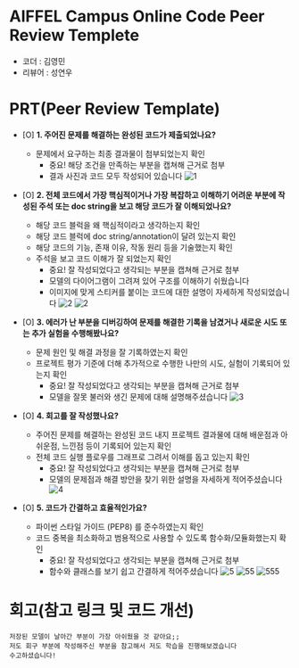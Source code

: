# AIFFEL Campus Online Code Peer Review Templete
- 코더 : 김영민
- 리뷰어 : 성연우


# PRT(Peer Review Template)
- [O]  **1. 주어진 문제를 해결하는 완성된 코드가 제출되었나요?**
    - 문제에서 요구하는 최종 결과물이 첨부되었는지 확인
        - 중요! 해당 조건을 만족하는 부분을 캡쳐해 근거로 첨부
        - 결과 사진과 코드 모두 작성되어 있습니다
        ![1](https://github.com/user-attachments/assets/345b8291-c766-49a5-8421-1fa27fdb337b)

    
- [O]  **2. 전체 코드에서 가장 핵심적이거나 가장 복잡하고 이해하기 어려운 부분에 작성된 
주석 또는 doc string을 보고 해당 코드가 잘 이해되었나요?**
    - 해당 코드 블럭을 왜 핵심적이라고 생각하는지 확인
    - 해당 코드 블럭에 doc string/annotation이 달려 있는지 확인
    - 해당 코드의 기능, 존재 이유, 작동 원리 등을 기술했는지 확인
    - 주석을 보고 코드 이해가 잘 되었는지 확인
        - 중요! 잘 작성되었다고 생각되는 부분을 캡쳐해 근거로 첨부
        - 모델의 다이어그램이 그려져 있어 구조를 이해하기 쉬웠습니다
        - 이미지에 맞게 스티커를 붙이는 코드에 대한 설명이 자세하게 작성되었습니다
        ![2](https://github.com/user-attachments/assets/be4bc15b-dcf5-46e0-ac81-e28172c09361)
        ![2](https://github.com/user-attachments/assets/dfbcf3b0-f9d0-4998-b5c5-b0b061e5ca1e)


        
- [O]  **3. 에러가 난 부분을 디버깅하여 문제를 해결한 기록을 남겼거나
새로운 시도 또는 추가 실험을 수행해봤나요?**
    - 문제 원인 및 해결 과정을 잘 기록하였는지 확인
    - 프로젝트 평가 기준에 더해 추가적으로 수행한 나만의 시도, 
    실험이 기록되어 있는지 확인
        - 중요! 잘 작성되었다고 생각되는 부분을 캡쳐해 근거로 첨부
        - 모델을 잘못 불러와 생긴 문제에 대해 설명해주셨습니다
        ![3](https://github.com/user-attachments/assets/e2d6b535-bdf2-407c-8ac2-a054746d5b59)

        
- [O]  **4. 회고를 잘 작성했나요?**
    - 주어진 문제를 해결하는 완성된 코드 내지 프로젝트 결과물에 대해
    배운점과 아쉬운점, 느낀점 등이 기록되어 있는지 확인
    - 전체 코드 실행 플로우를 그래프로 그려서 이해를 돕고 있는지 확인
        - 중요! 잘 작성되었다고 생각되는 부분을 캡쳐해 근거로 첨부
        - 모델의 문제점과 해결 방안을 찾기 위한 설명을 자세하게 적어주셨습니다
        ![4](https://github.com/user-attachments/assets/0ceb938e-075c-4226-8641-55f296975bc3)

        
- [O]  **5. 코드가 간결하고 효율적인가요?**
    - 파이썬 스타일 가이드 (PEP8) 를 준수하였는지 확인
    - 코드 중복을 최소화하고 범용적으로 사용할 수 있도록 함수화/모듈화했는지 확인
        - 중요! 잘 작성되었다고 생각되는 부분을 캡쳐해 근거로 첨부
        - 함수와 클래스를 보기 쉽고 간결하게 적어주셨습니다
        ![5](https://github.com/user-attachments/assets/2251d2d8-dc96-4c8c-a959-2bf85bda2bc5)
        ![55](https://github.com/user-attachments/assets/b39b9782-6bc9-4a5d-9987-4adef89d23a6)
        ![555](https://github.com/user-attachments/assets/53c02155-a51f-4798-89fa-44f3882ef955)





# 회고(참고 링크 및 코드 개선)
```
저장된 모델이 날아간 부분이 가장 아쉬웠을 것 같아요;;
저도 회구 부분에 작성해주신 부분을 참고해서 저도 학습을 진행해보겠습니다
수고하셨습니다!
```
